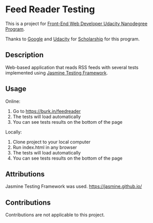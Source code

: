 # Feed Reader Testing

This is a project for [Front-End Web Developer Udacity Nanodegree Program](https://www.udacity.com/course/front-end-web-developer-nanodegree--nd001).

Thanks to [Google](https://google.com "Google") and [Udacity](https://www.udacity.com "Udacity") for [Scholarship](https://www.udacity.com/google-scholarships) for this program.

## Description

Web-based application that reads RSS feeds with several tests implemented using [Jasmine Testing Framework](https://jasmine.github.io/).

## Usage

Online:
1. Go to https://burk.in/feedreader
2. The tests will load automatically
3. You can see tests results on the bottom of the page

Locally:
1. Clone project to your local computer
2. Run index.html in any browser
3. The tests will load automatically
4. You can see tests results on the bottom of the page

## Attributions

Jasmine Testing Framework was used. https://jasmine.github.io/

## Contributions

Contributions are not applicable to this project.